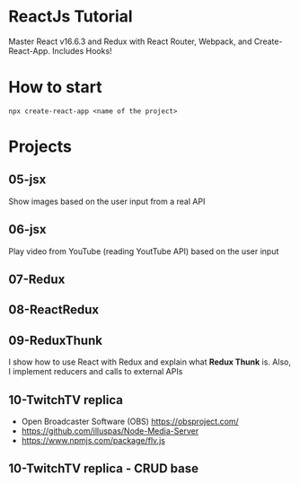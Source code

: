 # ReactJs Tutorial

Master React v16.6.3 and Redux with React Router, Webpack, and Create-React-App. Includes Hooks!

# How to start

```
npx create-react-app <name of the project>
```

# Projects

## 05-jsx
Show images based on the user input from a real API

## 06-jsx
Play video from YouTube (reading YoutTube API) based on the user input

## 07-Redux

## 08-ReactRedux

## 09-ReduxThunk
I show how to use React with Redux and explain what **Redux Thunk** is. Also, I implement reducers and calls to external APIs

## 10-TwitchTV replica

- Open Broadcaster Software (OBS) https://obsproject.com/
- https://github.com/illuspas/Node-Media-Server
- https://www.npmjs.com/package/flv.js

## 10-TwitchTV replica - CRUD base